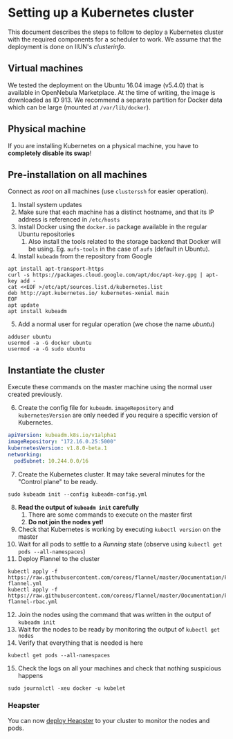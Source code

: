 # Setting up a Kubernetes cluster

This document describes the steps to follow to deploy a Kubernetes cluster with the required components for a scheduler to work.
We assume that the deployment is done on IIUN's _clusterinfo_.

## Virtual machines

We tested the deployment on the Ubuntu 16.04 image (v5.4.0) that is available in OpenNebula Marketplace. At the time of writing, the image is downloaded as ID 913.
We recommend a separate partition for Docker data which can be large (mounted at `/var/lib/docker`).

## Physical machine

If you are installing Kubernetes on a physical machine, you have to **completely disable its swap**!

## Pre-installation on all machines

Connect as _root_ on all machines (use `clusterssh` for easier operation).

1. Install system updates
2. Make sure that each machine has a distinct hostname, and that its IP address is referenced in `/etc/hosts`
3. Install Docker using the `docker.io` package available in the regular Ubuntu repositories
    1. Also install the tools related to the storage backend that Docker will be using. Eg. `aufs-tools` in the case of `aufs` (default in Ubuntu).
4. Install `kubeadm` from the repository from Google
```
apt install apt-transport-https
curl -s https://packages.cloud.google.com/apt/doc/apt-key.gpg | apt-key add -
cat <<EOF >/etc/apt/sources.list.d/kubernetes.list
deb http://apt.kubernetes.io/ kubernetes-xenial main
EOF
apt update
apt install kubeadm
```
5. Add a normal user for regular operation (we chose the name _ubuntu_)
```
adduser ubuntu
usermod -a -G docker ubuntu
usermod -a -G sudo ubuntu
```

## Instantiate the cluster

Execute these commands on the master machine using the normal user created previously.

6. Create the config file for `kubeadm`. `imageRepository` and `kubernetesVersion` are only needed if you require a specific version of Kubernetes.
```yaml
apiVersion: kubeadm.k8s.io/v1alpha1
imageRepository: "172.16.0.25:5000"
kubernetesVersion: v1.8.0-beta.1
networking:
  podSubnet: 10.244.0.0/16
```
7. Create the Kubernetes cluster. It may take several minutes for the "Control plane" to be ready.
```
sudo kubeadm init --config kubeadm-config.yml
```
8. **Read the output of `kubeadm init` carefully**
    1. There are some commands to execute on the master first
    2. **Do not join the nodes yet!**
9. Check that Kubernetes is working by executing `kubectl version` on the master
10. Wait for all pods to settle to a _Running_ state (observe using `kubectl get pods --all-namespaces`)
11. Deploy Flannel to the cluster
```
kubectl apply -f https://raw.githubusercontent.com/coreos/flannel/master/Documentation/kube-flannel.yml
kubectl apply -f https://raw.githubusercontent.com/coreos/flannel/master/Documentation/kube-flannel-rbac.yml
```
12. Join the nodes using the command that was written in the output of `kubeadm init`
13. Wait for the nodes to be ready by monitoring the output of `kubectl get nodes`
14. Verify that everything that is needed is here
```
kubectl get pods --all-namespaces
```
15. Check the logs on all your machines and check that nothing suspicious happens
```
sudo journalctl -xeu docker -u kubelet
```

### Heapster

You can now [deploy Heapster](deploy-heapster.md) to your cluster to monitor the nodes and pods.
